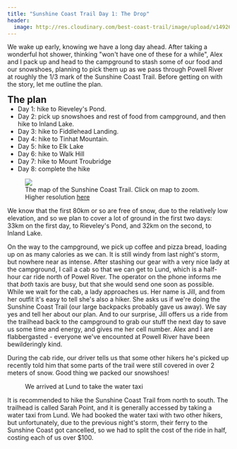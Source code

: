 ```yaml
---
title: "Sunshine Coast Trail Day 1: The Drop"
header:
  image: http://res.cloudinary.com/best-coast-trail/image/upload/v1492649542/JUST5102_header_xhskrn.jpg
---
```

We wake up early, knowing we have a long day ahead. After taking a wonderful hot shower, thinking "won't have one of these for a while", Alex and I pack up and head to the campground to stash some of our food and our snowshoes, planning to pick them up as we pass through Powell River at roughly the 1/3 mark of the Sunshine Coast Trail. Before getting on with the story, let me outline the plan. 
<h2 style="margin:0;">The plan</h2>
<ul style="margin:0;">
  <li><p style="margin:0;">Day 1: hike to Rieveley's Pond.</p></li>
  <li><p style="margin:0;">Day 2: pick up snowshoes and rest of food from campground, and then hike to Inland Lake. </p></li>
  <li><p style="margin:0;">Day 3: hike to Fiddlehead Landing.</p></li>
  <li><p style="margin:0;">Day 4: hike to Tinhat Mountain.</p></li>
  <li><p style="margin:0;">Day 5: hike to Elk Lake</p></li>
  <li><p style="margin:0;">Day 6: hike to Walk Hill</p></li>
  <li><p style="margin:0;">Day 7: hike to Mount Troubridge</p></li>
  <li><p style="margin:0;">Day 8: complete the hike</p></li>
</ul>
<figure> 
  <img src="http://res.cloudinary.com/best-coast-trail/image/upload/v1493521144/SCT_Map-INSET_Jul30_v5b_h1661f.jpg" data-action="zoom" class="inline-image"/>
  <figcaption>The map of the Sunshine Coast Trail. Click on map to zoom. Higher resolution <a href="http://sunshinecoast-trail.com/wp-content/uploads/2015/04/SCT_Map-INSET_Jul30_v5b.pdf">here</a></figcaption>
</figure>
We know that the first 80km or so are free of snow, due to the relatively low elevation, and so we plan to cover a lot of ground in the first two days: 33km on the first day, to Rieveley's Pond, and 32km on the second, to Inland Lake. 

On the way to the campground, we pick up coffee and pizza bread, loading up on as many calories as we can. It is still windy from last night's storm, but nowhere near as intense. After stashing our gear with a very nice lady at the campground, I call a cab so that we can get to Lund, which is a half-hour car ride north of Powel River. The operator on the phone informs me that <em>both</em> taxis are busy, but that she would send one soon as possible. While we wait for the cab, a lady approaches us. Her name is Jill, and from her outfit it's easy to tell she's also a hiker. She asks us if we're doing the Sunshine Coast Trail (our large backpacks probably gave us away). We say yes and tell her about our plan. And to our surprise, Jill offers us a ride from the trailhead back to the campground to grab our stuff the next day to save us some time and energy, and gives me her cell number. Alex and I are flabbergasted - everyone we've encounted at Powell River have been bewilderingly kind. 

During the cab ride, our driver tells us that some other hikers he's picked up recently told him that some parts of the trail were still covered in over 2 meters of snow. Good thing we packed our snowshoes!
<figure>
  <div class="map" id="lund"></div>
  <figcaption>We arrived at Lund to take the water taxi</figcaption>
</figure>
It is recommended to hike the Sunshine Coast Trail from north to south. The trailhead is called Sarah Point, and it is generally accessed by taking a water taxi from Lund. We had booked the water taxi with two other hikers, but unfortunately, due to the previous night's storm, their ferry to the Sunshine Coast got cancelled, so we had to split the cost of the ride in half, costing each of us over $100.








<script>
  function initMap() {
    var uluru = {lat: 49.9817, lng: -124.7591};
    var map = new google.maps.Map(document.getElementById('lund'), {
      zoom: 12,
      center: uluru
    });
    var marker = new google.maps.Marker({
      position: uluru,
      map: map
    });
  }
</script>
<script async defer
src="https://maps.googleapis.com/maps/api/js?key=AIzaSyD5wgqszVxTRSuxb_LYGEy7TlSjuKHoisc&callback=initMap">
</script>

